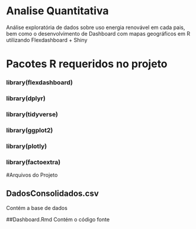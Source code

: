 # Analise Quantitativa

Análise exploratória de dados sobre uso energia renovável em cada pais, bem como o desenvolvimento de Dashboard com mapas geográficos em R utilizando Flexdashboard + Shiny

# Pacotes R requeridos no projeto

### library(flexdashboard)
### library(dplyr)
### library(tidyverse)
### library(ggplot2)
### library(plotly)
### library(factoextra)

#Arquivos do Projeto
## DadosConsolidados.csv
Contém a base de dados

##Dashboard.Rmd
Contém o código  fonte
